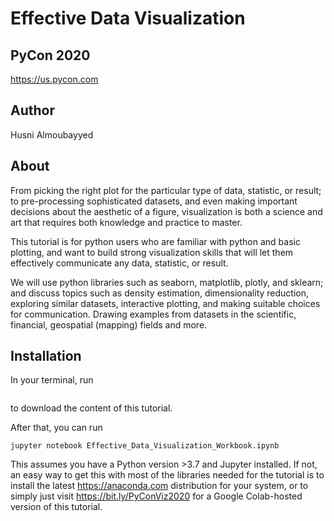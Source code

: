 # Effective Data Visualization
## PyCon 2020
https://us.pycon.com

## Author
Husni Almoubayyed

## About
From picking the right plot for the particular type of data, statistic, or result; to pre-processing sophisticated datasets, and even making important decisions about the aesthetic of a figure, visualization is both a science and art that requires both knowledge and practice to master.

This tutorial is for python users who are familiar with python and basic plotting, and want to build strong visualization skills that will let them effectively communicate any data, statistic, or result.

We will use python libraries such as seaborn, matplotlib, plotly, and sklearn; and discuss topics such as density estimation, dimensionality reduction, exploring similar datasets, interactive plotting, and making suitable choices for communication. Drawing examples from datasets in the scientific, financial, geospatial (mapping) fields and more.

## Installation

In your terminal, run 

```git clone https://github.com/hsnee/PyCon2020_DataVisualizationTutorial.git
```

to download the content of this tutorial. 

After that, you can run
```cd PyCon2020_DataVisualizationTutorial
jupyter notebook Effective_Data_Visualization_Workbook.ipynb 
```
This assumes you have a Python version >3.7 and Jupyter installed. If not, an easy way to get this with most of the libraries needed for the tutorial is to install the latest https://anaconda.com distribution for your system, or to simply just visit https://bit.ly/PyConViz2020 for a Google Colab-hosted version of this tutorial.
